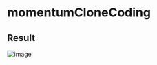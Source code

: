 # momentumCloneCoding

## Result
![image](https://user-images.githubusercontent.com/92897635/163110478-15a95420-9f5f-4739-84dd-83ef99c9097c.png)
